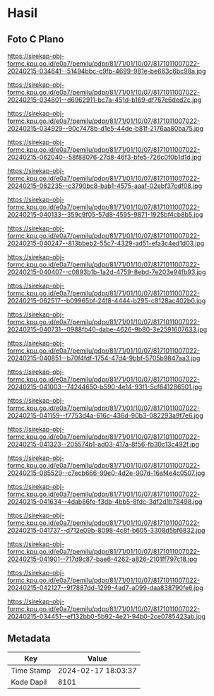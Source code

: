 # Hasil

## Foto C Plano

https://sirekap-obj-formc.kpu.go.id/e0a7/pemilu/pdpr/81/71/01/10/07/8171011007022-20240215-034641--51494bbc-c9fb-4699-981e-be663c6bc98a.jpg

https://sirekap-obj-formc.kpu.go.id/e0a7/pemilu/pdpr/81/71/01/10/07/8171011007022-20240215-034801--d6962911-bc7a-451d-b169-df767e6ded2c.jpg

https://sirekap-obj-formc.kpu.go.id/e0a7/pemilu/pdpr/81/71/01/10/07/8171011007022-20240215-034929--90c7478b-d1e5-44de-b81f-2176aa80ba75.jpg

https://sirekap-obj-formc.kpu.go.id/e0a7/pemilu/pdpr/81/71/01/10/07/8171011007022-20240215-062040--58f88076-27d8-46f3-bfe5-726c0f0b1d1d.jpg

https://sirekap-obj-formc.kpu.go.id/e0a7/pemilu/pdpr/81/71/01/10/07/8171011007022-20240215-062235--c3790bc8-bab1-4575-aaaf-02ebf37cdf08.jpg

https://sirekap-obj-formc.kpu.go.id/e0a7/pemilu/pdpr/81/71/01/10/07/8171011007022-20240215-040133--359c9f05-57d8-4595-9871-1925bf4cb8b5.jpg

https://sirekap-obj-formc.kpu.go.id/e0a7/pemilu/pdpr/81/71/01/10/07/8171011007022-20240215-040247--813bbeb2-55c7-4329-ad51-efa3c4ed1d03.jpg

https://sirekap-obj-formc.kpu.go.id/e0a7/pemilu/pdpr/81/71/01/10/07/8171011007022-20240215-040407--c0893b1b-1a2d-4759-8ebd-7e203e94fb93.jpg

https://sirekap-obj-formc.kpu.go.id/e0a7/pemilu/pdpr/81/71/01/10/07/8171011007022-20240215-062517--b09965bf-24f8-4444-b295-c8128ac402b0.jpg

https://sirekap-obj-formc.kpu.go.id/e0a7/pemilu/pdpr/81/71/01/10/07/8171011007022-20240215-040731--0988fb40-dabe-4626-9b80-3e2591607633.jpg

https://sirekap-obj-formc.kpu.go.id/e0a7/pemilu/pdpr/81/71/01/10/07/8171011007022-20240215-040851--b70f4fdf-1754-47d4-9bbf-5705b9847aa3.jpg

https://sirekap-obj-formc.kpu.go.id/e0a7/pemilu/pdpr/81/71/01/10/07/8171011007022-20240215-041003--74244650-b590-4e14-93f1-5cf641286501.jpg

https://sirekap-obj-formc.kpu.go.id/e0a7/pemilu/pdpr/81/71/01/10/07/8171011007022-20240215-041159--f7753d4a-616c-436d-90b3-082293a9f7e6.jpg

https://sirekap-obj-formc.kpu.go.id/e0a7/pemilu/pdpr/81/71/01/10/07/8171011007022-20240215-041323--205574b1-ad03-417a-8f56-fb30c13c492f.jpg

https://sirekap-obj-formc.kpu.go.id/e0a7/pemilu/pdpr/81/71/01/10/07/8171011007022-20240215-085529--c7ecb666-99e0-4d2e-907d-16af4e4c0507.jpg

https://sirekap-obj-formc.kpu.go.id/e0a7/pemilu/pdpr/81/71/01/10/07/8171011007022-20240215-041634--4dab86fe-f3db-4bb5-8fdc-3df2d1b78498.jpg

https://sirekap-obj-formc.kpu.go.id/e0a7/pemilu/pdpr/81/71/01/10/07/8171011007022-20240215-041737--d712e09b-8098-4c8f-b605-3308d5bf6832.jpg

https://sirekap-obj-formc.kpu.go.id/e0a7/pemilu/pdpr/81/71/01/10/07/8171011007022-20240215-041901--717d9c87-bae6-4262-a826-2101ff797c18.jpg

https://sirekap-obj-formc.kpu.go.id/e0a7/pemilu/pdpr/81/71/01/10/07/8171011007022-20240215-042127--9f7887dd-1299-4ad7-a099-daa838790fe6.jpg

https://sirekap-obj-formc.kpu.go.id/e0a7/pemilu/pdpr/81/71/01/10/07/8171011007022-20240215-034451--ef132bb0-5b92-4e21-94b0-2ce0785423ab.jpg


## Metadata

| Key        | Value               |
| ---------- | ------------------- |
| Time Stamp | 2024-02-17 18:03:37 |
| Kode Dapil | 8101                |



